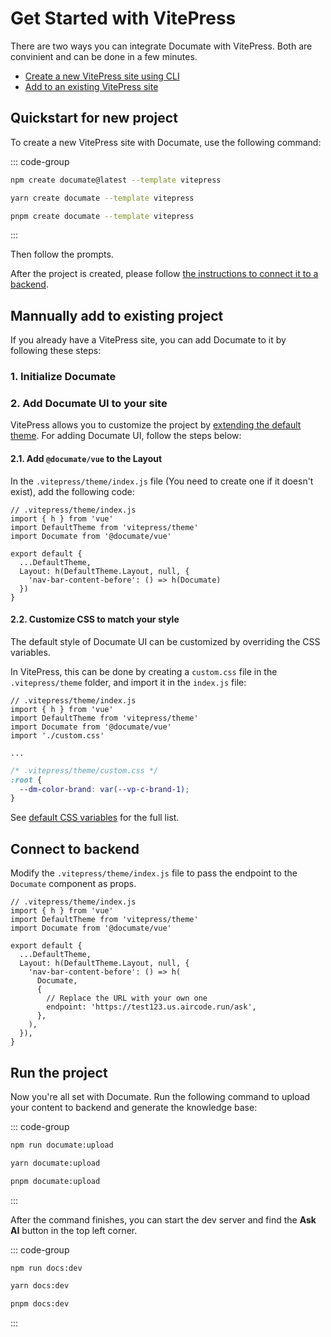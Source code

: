 # Get Started with VitePress

There are two ways you can integrate Documate with VitePress. Both are convinient and can be done in a few minutes.

- [Create a new VitePress site using CLI](#quickstart-for-new-project)
- [Add to an existing VitePress site](#mannually-add-to-existing-project)

## Quickstart for new project

To create a new VitePress site with Documate, use the following command:

::: code-group

```bash [npm]
npm create documate@latest --template vitepress
```

```bash [yarn]
yarn create documate --template vitepress
```

```bash [pnpm]
pnpm create documate --template vitepress
```

:::

Then follow the prompts.

After the project is created, please follow [the instructions to connect it to a backend](#connect-to-backend).

## Mannually add to existing project

If you already have a VitePress site, you can add Documate to it by following these steps:

### 1. Initialize Documate

<!--@include: ./_partials/_initialize.md-->

### 2. Add Documate UI to your site

VitePress allows you to customize the project by [extending the default theme](https://vitepress.dev/guide/extending-default-theme). For adding Documate UI, follow the steps below:

#### 2.1. Add `@documate/vue` to the Layout

In the `.vitepress/theme/index.js` file (You need to create one if it doesn't exist), add the following code:

```js{4,8-10}
// .vitepress/theme/index.js
import { h } from 'vue'
import DefaultTheme from 'vitepress/theme'
import Documate from '@documate/vue'

export default {
  ...DefaultTheme,
  Layout: h(DefaultTheme.Layout, null, {
    'nav-bar-content-before': () => h(Documate)
  })
}
```

#### 2.2. Customize CSS to match your style

The default style of Documate UI can be customized by overriding the CSS variables.

In VitePress, this can be done by creating a `custom.css` file in the `.vitepress/theme` folder, and import it in the `index.js` file:

```js{5}
// .vitepress/theme/index.js
import { h } from 'vue'
import DefaultTheme from 'vitepress/theme'
import Documate from '@documate/vue'
import './custom.css'

...
```

```css
/* .vitepress/theme/custom.css */
:root {
  --dm-color-brand: var(--vp-c-brand-1);
}
```

See [default CSS variables](/) for the full list.

## Connect to backend

<!--@include: ./_partials/_connect-backend.md-->

Modify the `.vitepress/theme/index.js` file to pass the endpoint to the `Documate` component as props.

```js{11-14}
// .vitepress/theme/index.js
import { h } from 'vue'
import DefaultTheme from 'vitepress/theme'
import Documate from '@documate/vue'

export default {
  ...DefaultTheme,
  Layout: h(DefaultTheme.Layout, null, {
    'nav-bar-content-before': () => h(
      Documate,
      {
        // Replace the URL with your own one
        endpoint: 'https://test123.us.aircode.run/ask',
      },
    ),
  }),
}
```

## Run the project

Now you're all set with Documate. Run the following command to upload your content to backend and generate the knowledge base:

::: code-group

```bash [npm]
npm run documate:upload
```

```bash [yarn]
yarn documate:upload
```

```bash [pnpm]
pnpm documate:upload
```

:::

After the command finishes, you can start the dev server and find the __Ask AI__ button in the top left corner.

::: code-group

```bash [npm]
npm run docs:dev
```

```bash [yarn]
yarn docs:dev
```

```bash [pnpm]
pnpm docs:dev
```

:::
